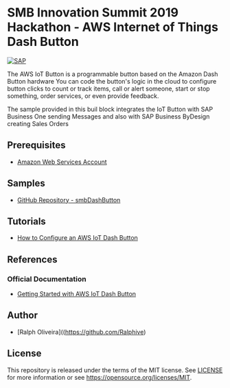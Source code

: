 # SMB Innovation Summit 2019 Hackathon - AWS Internet of Things Dash Button
[![SAP](https://i.imgur.com/0PLCJPD.png)](http://cloudplatform.sap.com/)

The AWS IoT Button is a programmable button based on the Amazon Dash Button hardware You can code the button's logic in the cloud to configure button clicks to count or track items, call or alert someone, start or stop something, order services, or even provide feedback.

The sample provided in this buil block integrates the  IoT Button with SAP Business One sending Messages and also with SAP Business ByDesign creating Sales Orders

## Prerequisites
* [Amazon Web Services Account](https://aws.amazon.com/)

## Samples
* [GitHub Repository - smbDashButton](https://github.com/Ralphive/b1dash)

## Tutorials
* [How to Configure an AWS IoT Dash Button](https://docs.aws.amazon.com/iot/latest/developerguide/configure-iot.html)

## References
### Official Documentation
* [Getting Started with AWS IoT Dash Button](https://docs.aws.amazon.com/iot/latest/developerguide/iot-gs.html)


## Author
* [Ralph Oliveira]((https://github.com/Ralphive)

## License
This repository is released under the terms of the MIT license.
See [LICENSE](https://github.com/B1SA/hackathon/blob/master/LICENSE) for more information or see https://opensource.org/licenses/MIT.
